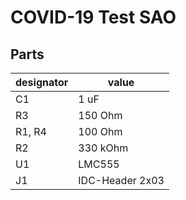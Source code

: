 # COVID-19 Test SAO
## Parts

| designator | value |
| ---------- | --------------- |
| C1         | 1 uF             |
| R3         | 150 Ohm |
| R1, R4     | 100 Ohm |
| R2         | 330 kOhm |
| U1         |  LMC555 |
| J1         | IDC-Header 2x03 |

